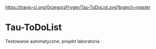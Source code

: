 https://travis-ci.org/GrzegorzFryger/Tau-ToDoList.svg?branch=master

# Tau-ToDoList
Testowanie automatyczne, projekt laboratoria 

